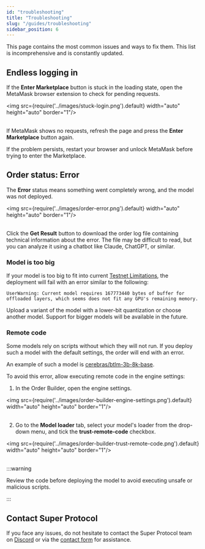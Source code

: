 ```yaml
---
id: "troubleshooting"
title: "Troubleshooting"
slug: "/guides/troubleshooting"
sidebar_position: 6
---
```


This page contains the most common issues and ways to fix them. This list is incomprehensive and is constantly updated.

## Endless logging in

If the **Enter Marketplace** button is stuck in the loading state, open the MetaMask browser extension to check for pending requests.

<img src={require('../images/stuck-login.png').default} width="auto" height="auto" border="1"/>
<br/>
<br/>

If MetaMask shows no requests, refresh the page and press the **Enter Marketplace** button again.

If the problem persists, restart your browser and unlock MetaMask before trying to enter the Marketplace.

## Order status: Error

The **Error** status means something went completely wrong, and the model was not deployed.

<img src={require('../images/order-error.png').default} width="auto" height="auto" border="1"/>
<br/>
<br/>

Click the **Get Result** button to download the order log file containing technical information about the error. The file may be difficult to read, but you can analyze it using a chatbot like Claude, ChatGPT, or similar.

### Model is too big

If your model is too big to fit into current [Testnet Limitations](/marketplace/limitations), the deployment will fail with an error similar to the following:

```
UserWarning: Current model requires 167773440 bytes of buffer for offloaded layers, which seems does not fit any GPU's remaining memory.
```

Upload a variant of the model with a lower-bit quantization or choose another model. Support for bigger models will be available in the future.

### Remote code

Some models rely on scripts without which they will not run. If you deploy such a model with the default settings, the order will end with an error.

An example of such a model is [cerebras/btlm-3b-8k-base](https://huggingface.co/cerebras/btlm-3b-8k-base).

To avoid this error, allow executing remote code in the engine settings:

1. In the Order Builder, open the engine settings.

<img src={require('../images/order-builder-engine-settings.png').default} width="auto" height="auto" border="1"/>
<br/>
<br/>

2. Go to the **Model loader** tab, select your model's loader from the drop-down menu, and tick the **trust-remote-code** checkbox.

<img src={require('../images/order-builder-trust-remote-code.png').default} width="auto" height="auto" border="1"/>
<br/>
<br/>

:::warning

Review the code before deploying the model to avoid executing unsafe or malicious scripts.

:::

## Contact Super Protocol

If you face any issues, do not hesitate to contact the Super Protocol team on [Discord](https://discord.gg/superprotocol) or via the [contact form](https://superprotocol.zendesk.com/hc/en-us/requests/new) for assistance.